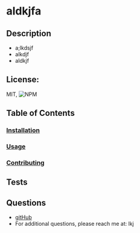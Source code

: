 
  # **aldkjfa**

  ## **Description**
  * a;lkdsjf
  * alkdjf
  * aldkjf
  
  ## **License:**
  MIT, <img alt="NPM" src="https://img.shields.io/npm/l/inquirer">

  ## **Table of Contents**
  ### [Installation](#installation)
  ### [Usage](#usage) 
  ### [Contributing](#contributing)
  ## **Tests**
  ## **Questions**
  * [gitHub](http://www.github.com/lkj)
  * For additional questions, please reach me at: lkj

  